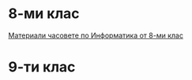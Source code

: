 # 8-ми клас 

[Материали часовете по Информатика от 8-ми клас](https://github.com/DimitarSht/Informatics_9A_2024_2025/tree/main/8-%D0%BC%D0%B8%20%D0%BA%D0%BB%D0%B0%D1%81)

# 9-ти клас

